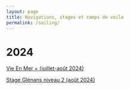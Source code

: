 ```yaml
---
layout: page
title: Navigations, stages et camps de voile
permalink: /sailing/
---
```


# 2024 

[Vie En Mer + (juillet-août 2024)](vem_2024)

[Stage Glénans niveau 2 (août 2024)](glenans_2024)
